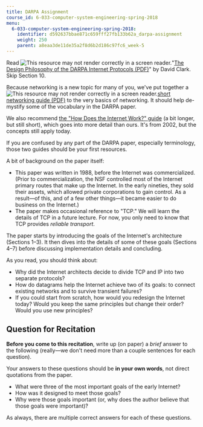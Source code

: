 ```yaml
---
title: DARPA Assignment
course_id: 6-033-computer-system-engineering-spring-2018
menu:
  6-033-computer-system-engineering-spring-2018:
    identifier: d592637bbae871c659fff27fb133b62a_darpa-assignment
    weight: 250
    parent: a8eaa3de11de35a2f8d6b2d186c97fc6_week-5
---
```

Read ![This resource may not render correctly in a screen reader.](/images/inacessible.gif)"[The Design Philosophy of the DARPA Internet Protocols (PDF)](http://ccr.sigcomm.org/archive/1995/jan95/ccr-9501-clark.pdf)" by David Clark. Skip Section 10.

Because networking is a new topic for many of you, we've put together a ![This resource may not render correctly in a screen reader.](/images/inacessible.gif)[short networking guide (PDF)](https://open-learning-course-data-ci.s3.amazonaws.com/6-033-computer-system-engineering-spring-2018/b95bf0e79ebef3831b68ec8e4654f152_MIT6_033S18networking_guide.pdf) to the very basics of networking. It should help de-mystify some of the vocabulary in the DARPA paper.

We also recommend [the "How Does the Internet Work?" guide](https://web.stanford.edu/class/msande91si/www-spr04/readings/week1/InternetWhitepaper.htm) (a bit longer, but still short), which goes into more detail than ours. It's from 2002, but the concepts still apply today.

If you are confused by any part of the DARPA paper, especially terminology, those two guides should be your first resources.

A bit of background on the paper itself:

*   This paper was written in 1988, before the Internet was commercialized. (Prior to commercialization, the NSF controlled most of the Internet primary routes that make up the Internet. In the early nineties, they sold their assets, which allowed private corporations to gain control. As a result—of this, and of a few other things—it became easier to do business on the Internet.)
*   The paper makes occasional reference to "TCP." We will learn the details of TCP in a future lecture. For now, you only need to know that TCP provides _reliable transport_.

The paper starts by introducing the goals of the Internet's architecture (Sections 1–3). It then dives into the details of some of these goals (Sections 4–7) before discussing implementation details and concluding.

As you read, you should think about:

*   Why did the Internet architects decide to divide TCP and IP into two separate protocols?
*   How do datagrams help the Internet achieve two of its goals: to connect existing networks and to survive transient failures?
*   If you could start from scratch, how would you redesign the Internet today? Would you keep the same principles but change their order? Would you use new principles?

Question for Recitation
-----------------------

**Before you come to this recitation**, write up (on paper) a _brief_ answer to the following (really—we don't need more than a couple sentences for each question). 

Your answers to these questions should be **in your own words**, not direct quotations from the paper.

*   What were three of the most important goals of the early Internet?
*   How was it designed to meet those goals?
*   Why were those goals important (or, why does the author believe that those goals were important)?

As always, there are multiple correct answers for each of these questions.
